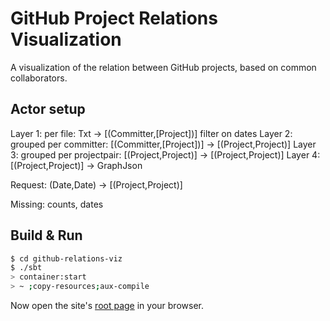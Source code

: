 GitHub Project Relations Visualization
======================================

A visualization of the relation between GitHub projects, based on common
collaborators.

Actor setup
-----------

Layer 1: per file: Txt -> [(Committer,[Project])] filter on dates
Layer 2: grouped per committer: [(Committer,[Project])] -> [(Project,Project)]
Layer 3: grouped per projectpair: [(Project,Project)] -> [(Project,Project)]
Layer 4: [(Project,Project)] -> GraphJson

Request: (Date,Date) -> [(Project,Project)]

Missing: counts, dates

Build & Run
-----------

```sh
$ cd github-relations-viz
$ ./sbt
> container:start
> ~ ;copy-resources;aux-compile
```

Now open the site's [root page](http://localhost:8080/) in your browser.
